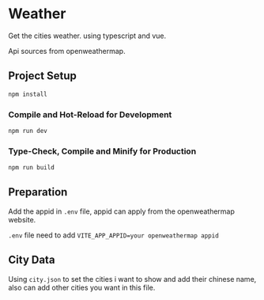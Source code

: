 # Weather

Get the cities weather. using typescript and vue.

Api sources from openweathermap.


## Project Setup

```sh
npm install
```

### Compile and Hot-Reload for Development

```sh
npm run dev
```

### Type-Check, Compile and Minify for Production

```sh
npm run build
```

## Preparation

Add the appid in ```.env``` file, appid can apply from the openweathermap website.

```.env``` file need to add ```VITE_APP_APPID=your openweathermap appid```

## City Data

Using ```city.json``` to set the cities i want to show and add their chinese name, also can add other cities you want in this file.